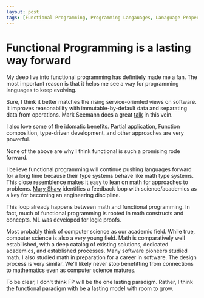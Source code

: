 ```yaml
---
layout: post
tags: [Functional Programming, Programming Langauages, Lanaguage Properties]
---
```


# Functional Programming is a lasting way forward

My deep live into functional programming has definitely made me a fan. The most important reason is that it helps me see a way for programming languages to keep evolving.

Sure, I think it better matches the rising service-oriented views on software. It improves reasonability with immutable-by-default data and separating data from operations. Mark Seemann does a great [talk](https://www.youtube.com/watch?v=US8QG9I1XW0) in this vein. 

I also love some of the idomatic benefits. Partial application, Function composition, type-driven development, and other approaches are very powerful.

None of the above are why I think functional is such a promising rode forward. 

I believe functional programming will continue pushing languages forward for a long time because their type systems behave like math type systems.
This close resemblence makes it easy to lean on math for approaches to problems. [Mary Shaw](https://resources.sei.cmu.edu/asset_files/TechnicalReport/1990_005_001_299270.pdf) identifies a feedback loop with science/academics as a key for becoming an engineering discipline. 

This loop already happens between math and functional programming. In fact, much of functional programming is rooted in math constructs and concepts. ML was developed for logic proofs.

Most probably think of computer science as our academic field. While true, computer science is also a very young field. Math is comparatively well estabilished, with a deep catalog of existing solutions, dedicated academics, and established processes. Many software pioneers studied math. I also studied math in preparation for a career in software. The design process is very similar. We'll likely never stop benefitting from connections to mathematics even as computer science matures.

To be clear, I don't think FP will be the one lasting paradigm. Rather, I think the functional paradigm with be a lasting model with room to grow.

